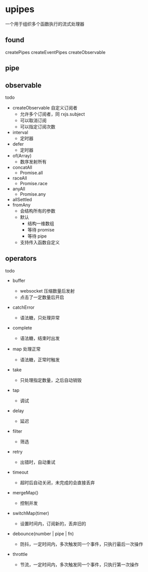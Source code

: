 # upipes

一个用于组织多个函数执行的流式处理器


## found

createPipes
createEventPipes
createObservable


## pipe


## observable

todo

- createObservable 自定义订阅者
  - 允许多个订阅者，同 rxjs.subject
  - 可以取消订阅
  - 可以指定订阅次数
- interval
  - 定时器
- defer
  - 定时器
- of(Array)
  - 数序发射所有
- concatAll
  - Promise.all
- raceAll
  - Promise.race
- anyAll
  - Promise.any
- allSettled
- fromAny
  - 会结构所有的参数
  - 默认
    - 结构一维数组
    - 等待 promise
    - 等待 pipe
  - 支持传入函数自定义

## operators

todo

- buffer

  - websocket 压缩数量后发射
  - 点击了一定数量后开启

- catchError
  - 语法糖，只处理异常
- complete
  - 语法糖，结束时出发
- map 处理正常
  - 语法糖，正常时触发
- take
  - 只处理指定数量，之后自动销毁
- tap
  - 调试
- delay
  - 延迟
- filter
  - 筛选
- retry
  - 出错时，自动重试
- timeout
  - 超时后自动关闭，未完成的会直接丢弃
- mergeMap()
  - 控制并发
- switchMap(timer)
  - 设置时间内，订阅新的，丢弃旧的
- debounce(number | pipe | fn)
  - 防抖，一定时间内，多次触发同一个事件，只执行最后一次操作
- throttle
  - 节流，一定时间内，多次触发同一个事件，只执行第一次操作


